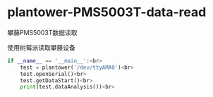 # plantower-PMS5003T-data-read
攀藤PMS5003T数据读取

使用树莓派读取攀藤设备

```python
if __name__ == '__main__':<br>
    test = plantower('/dev/ttyAMA0')<br>
    test.openSerial()<br>
    test.getDataStart()<br>
    print(test.dataAnalysis())<br>
```
